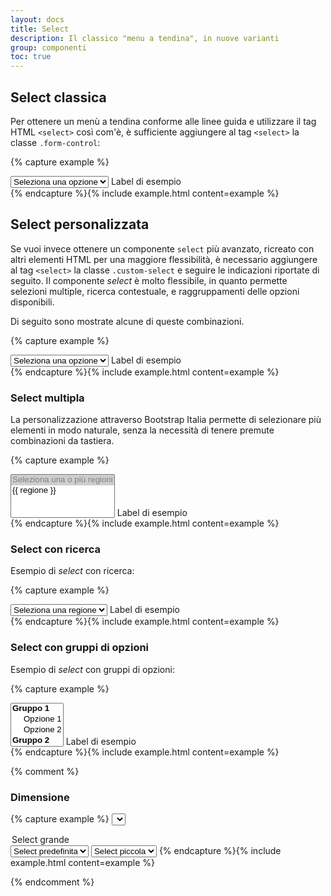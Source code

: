 ```yaml
---
layout: docs
title: Select
description: Il classico "menu a tendina", in nuove varianti
group: componenti
toc: true
---
```


## Select classica

Per ottenere un menù a tendina conforme alle linee guida e utilizzare il tag HTML `<select>` così com'è, è sufficiente aggiungere al tag `<select>` la classe `.form-control`:

{% capture example %}
<div class="form-group">
  <select class="form-control" id="classicSelect">
    <option value="" disabled selected>Seleziona una opzione</option>
    <option value="1">Opzione 1</option>
    <option value="2">Opzione 2</option>
    <option value="3">Opzione 3</option>
  </select>
  <label for="disabledSelect">Label di esempio</label>
</div>
{% endcapture %}{% include example.html content=example %}

## Select personalizzata
    
Se vuoi invece ottenere un componente `select` più avanzato, ricreato con altri elementi HTML per una maggiore flessibilità, è necessario aggiungere al tag `<select>` la classe `.custom-select` e seguire le indicazioni riportate di seguito. Il componente _select_ è molto flessibile, in quanto permette selezioni multiple, ricerca contestuale, e raggruppamenti delle opzioni disponibili.

Di seguito sono mostrate alcune di queste combinazioni.

{% capture example %}
<div class="form-group">
  <select class="custom-select" id="select-example">
    <option value="" disabled selected>Seleziona una opzione</option>
    <option value="1">Opzione 1</option>
    <option value="2">Opzione 2</option>
    <option value="3">Opzione 3</option>
  </select>
  <label for="select-example">Label di esempio</label>
</div>
{% endcapture %}{% include example.html content=example %}

### Select multipla

La personalizzazione attraverso Bootstrap Italia permette di selezionare più elementi in modo naturale, senza la necessità di tenere premute combinazioni da tastiera.

{% capture example %}
<div class="form-group">
  <select class="custom-select" multiple id="select-multiple-example">
    <option value="" disabled selected>Seleziona una o più regioni</option>
    {% for regione in site.data.regioni %}
    <option value="{{ forloop.index }}">{{ regione }}</option>{% endfor %}
  </select>
  <label for="select-multiple-example">Label di esempio</label>
</div>
{% endcapture %}{% include example.html content=example %}

### Select con ricerca

Esempio di _select_ con ricerca:

{% capture example %}
<div class="form-group">
  <select class="custom-select" searchable="Cerca una regione" id="select-searchable-example">
    <option value="" disabled selected>Seleziona una regione</option>
    {% for regione in site.data.regioni %}
    <option value="{{ forloop.index }}">{{ regione }}</option>{% endfor %}
  </select>
  <label for="select-searchable-example">Label di esempio</label>
</div>
{% endcapture %}{% include example.html content=example %}

### Select con gruppi di opzioni

Esempio di _select_ con gruppi di opzioni:

{% capture example %}
<div class="form-group">
  <select class="custom-select" multiple id="select-groups-example">
      <optgroup label="Gruppo 1">
          <option value="1">Opzione 1</option>
          <option value="2">Opzione 2</option>
      </optgroup>
      <optgroup label="Gruppo 2">
          <option value="3">Opzione 3</option>
          <option value="4">Opzione 4</option>
      </optgroup>
  </select>
  <label for="select-groups-example">Label di esempio</label>
</div>
{% endcapture %}{% include example.html content=example %}

{% comment %}

### Dimensione

{% capture example %}
<select class="custom-select form-control-lg">
  <option>Select grande</option>
</select>
<select class="custom-select ">
  <option>Select predefinita</option>
</select>
<select class="custom-select form-control-sm">
  <option>Select piccola</option>
</select>
{% endcapture %}{% include example.html content=example %}

{% endcomment %}
